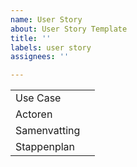 ```yaml
---
name: User Story
about: User Story Template
title: ''
labels: user story
assignees: ''

---
```


|   |   |
|---|---|
| Use Case |   |
| Actoren |   |
| Samenvatting |   |
| Stappenplan |   |
